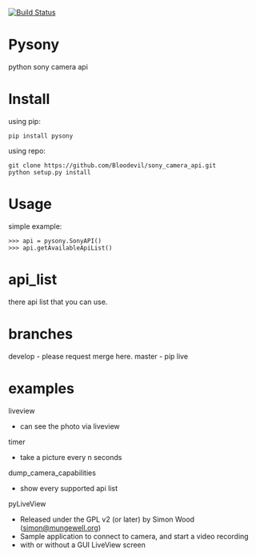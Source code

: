 [![Build Status](https://travis-ci.org/Bloodevil/sony_camera_api.svg?branch=master)](https://travis-ci.org/Bloodevil/sony_camera_api)

Pysony
===============
python sony camera api

Install
====
using pip:

    pip install pysony

using repo:

    git clone https://github.com/Bloodevil/sony_camera_api.git
    python setup.py install

Usage
====

 simple example:

    >>> api = pysony.SonyAPI()
    >>> api.getAvailableApiList()

api_list
====

 there api list that you can use.

branches
====
 develop - please request merge here.
 master - pip live

examples
====
liveview
- can see the photo via liveview

timer
- take a picture every n seconds

dump_camera_capabilities
- show every supported api list

pyLiveView
- Released under the GPL v2 (or later) by Simon Wood (simon@mungewell.org)
- Sample application to connect to camera, and start a video recording
- with or without a GUI LiveView screen


